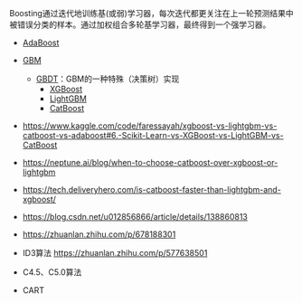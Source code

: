 Boosting通过迭代地训练基(或弱)学习器，每次迭代都更关注在上一轮预测结果中被错误分类的样本。通过加权组合多轮基学习器，最终得到一个强学习器。  

- [AdaBoost](adaboost.md)  
- [GBM](gbm.md)  
    - [GBDT](gbdt.md)：GBM的一种特殊（决策树）实现
        - [XGBoost](xgboost.md)  
        - [LightGBM](lightgbm.md)  
        - [CatBoost](catboost.md)


- https://www.kaggle.com/code/faressayah/xgboost-vs-lightgbm-vs-catboost-vs-adaboost#6.-Scikit-Learn-vs-XGBoost-vs-LightGBM-vs-CatBoost  
- https://neptune.ai/blog/when-to-choose-catboost-over-xgboost-or-lightgbm  
- https://tech.deliveryhero.com/is-catboost-faster-than-lightgbm-and-xgboost/

- https://blog.csdn.net/u012856866/article/details/138860813  
- https://zhuanlan.zhihu.com/p/678188301
- ID3算法 https://zhuanlan.zhihu.com/p/577638501
- C4.5、C5.0算法
- CART